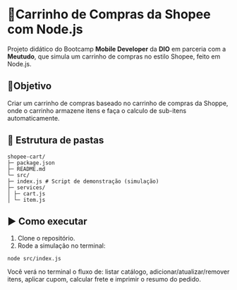 
# 🛒Carrinho de Compras da Shopee com Node.js
Projeto didático  do Bootcamp **Mobile Developer** da **DIO** em parceria com a **Meutudo**, que simula um carrinho de compras no estilo Shopee, feito em Node.js.

## 🎯Objetivo
Criar um carrinho de compras baseado no carrinho de compras da Shoppe, onde o carrinho armazene itens e faça o calculo de sub-itens automaticamente.

## 🌳 Estrutura de pastas
````
shopee-cart/
├─ package.json
├─ README.md
└─ src/
├─ index.js # Script de demonstração (simulação)
├─ services/
│ ├─ cart.js
│ └─ item.js

````
## ▶️ Como executar
1. Clone o repositório.
3. Rode a simulação no terminal:
````
node src/index.js

````
Você verá no terminal o fluxo de: listar catálogo, adicionar/atualizar/remover itens, aplicar cupom, calcular frete e imprimir o resumo do pedido.
